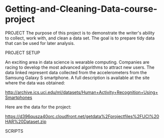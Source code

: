Getting-and-Cleaning-Data-course-project
========================================
PROJECT
The purpose of this project is to demonstrate the writer's ability to collect, work with, and clean a data set. 
The goal is to prepare tidy data that can be used for later analysis. 

PROJECT SETUP  

An exciting area in data science is wearable computing.
Companies are racing to develop the most advanced algorithms to attract new users. 
The data linked represent data collected from the accelerometers from the Samsung Galaxy S smartphone.
A full description is available at the site where the data was obtained: 

http://archive.ics.uci.edu/ml/datasets/Human+Activity+Recognition+Using+Smartphones

Here are the data for the project: 

https://d396qusza40orc.cloudfront.net/getdata%2Fprojectfiles%2FUCI%20HAR%20Dataset.zip 

SCRIPTS

##

